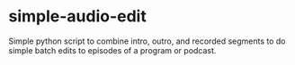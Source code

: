 # simple-audio-edit
Simple python script to combine intro, outro, and recorded segments to do simple batch edits to episodes of a program or podcast.
